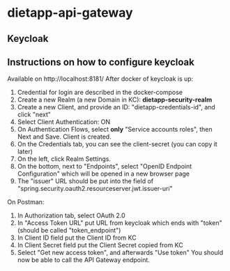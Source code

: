 # dietapp-api-gateway

## Keycloak

## Instructions on how to configure keycloak

Available on http://localhost:8181/
After docker of keycloak is up:

1. Credential for login are described in the docker-compose
2. Create a new Realm (a new Domain in KC): **dietapp-security-realm**
3. Create a new Client, and provide an ID: "dietapp-credentials-id", and click "next"
4. Select Client Authentication: ON
5. On Authentication Flows, select **only** "Service accounts roles", then Next and Save. Client is created.
6. On the Credentials tab, you can see the client-secret (you can copy it later)
7. On the left, click Realm Settings.
8. On the bottom, next to "Endpoints", select "OpenID Endpoint Configuration" which will be opened in a new browser page
9. The "issuer" URL should be put into the field of "spring.security.oauth2.resourceserver.jwt.issuer-uri"

On Postman:

1. In Authorization tab, select OAuth 2.0
2. In "Access Token URL" put URL from keycloak which ends with "token" (should be called "token_endpoint")
3. In Client ID field put the Client ID from KC
4. In Client Secret field put the Client Secret copied from KC
5. Select "Get new access token", and afterwards "Use token"
   You should now be able to call the API Gateway endpoint.
